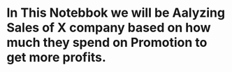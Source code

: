 # In This Notebbok we will be Aalyzing Sales of X company based on how much they spend on Promotion to get more profits.
